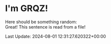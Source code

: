 # I'm GRQZ!
Here should be something random:  
Great! This sentence is read from a file!


Last Update: 2024-08-01 12:31:27.620322+00:00
